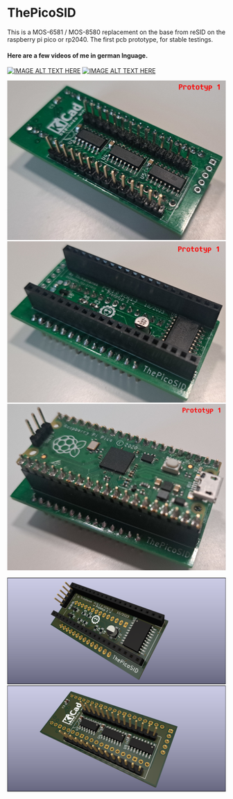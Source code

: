 # ThePicoSID
This is a MOS-6581 / MOS-8580 replacement on the base from reSID on the raspberry pi pico or rp2040.
The first pcb prototype, for stable testings.

#### Here are a few videos of me in german lnguage.
[![IMAGE ALT TEXT HERE](https://img.youtube.com/vi/hnT9drQOZvw/0.jpg)](https://www.youtube.com/watch?v=hnT9drQOZvw)
[![IMAGE ALT TEXT HERE](https://img.youtube.com/vi/2eCh_dZyf4c/0.jpg)](https://www.youtube.com/watch?v=2eCh_dZyf4c)

![image01](doc/Pictures/aufbau_prototyp1_01.jpg)
![image01](doc/Pictures/aufbau_prototyp1_02.jpg)
![image01](doc/Pictures/aufbau_prototyp1_03.jpg)

![image01](doc/the_pico_sid_prototyp1_01.png)
![image01](doc/the_pico_sid_prototyp1_02.png)
